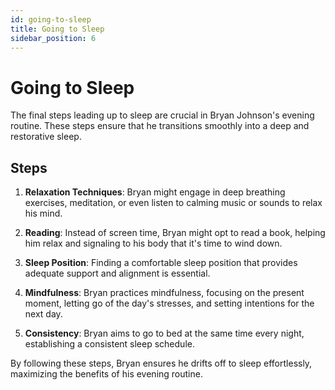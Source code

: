 ```yaml
---
id: going-to-sleep
title: Going to Sleep
sidebar_position: 6
---
```


# Going to Sleep

The final steps leading up to sleep are crucial in Bryan Johnson's evening routine. These steps ensure that he transitions smoothly into a deep and restorative sleep.

## Steps

1. **Relaxation Techniques**: Bryan might engage in deep breathing exercises, meditation, or even listen to calming music or sounds to relax his mind.

2. **Reading**: Instead of screen time, Bryan might opt to read a book, helping him relax and signaling to his body that it's time to wind down.

3. **Sleep Position**: Finding a comfortable sleep position that provides adequate support and alignment is essential.

4. **Mindfulness**: Bryan practices mindfulness, focusing on the present moment, letting go of the day's stresses, and setting intentions for the next day.

5. **Consistency**: Bryan aims to go to bed at the same time every night, establishing a consistent sleep schedule.

By following these steps, Bryan ensures he drifts off to sleep effortlessly, maximizing the benefits of his evening routine.

